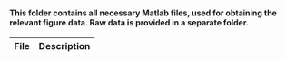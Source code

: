 #### This folder contains all necessary Matlab files, used for obtaining the relevant figure data. Raw data is provided in a separate folder.

| File | Description |
|----------|----------|
